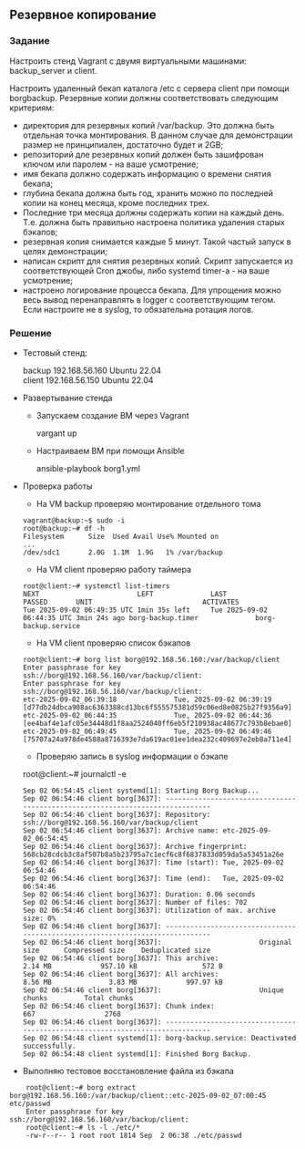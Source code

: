 ## Резервное копирование

### Задание

Настроить стенд Vagrant с двумя виртуальными машинами: backup_server и client.


Настроить удаленный бекап каталога /etc c сервера client при помощи borgbackup. Резервные копии должны соответствовать следующим критериям:

* директория для резервных копий /var/backup. Это должна быть отдельная точка монтирования. В данном случае для демонстрации размер не принципиален, достаточно будет и 2GB;
* репозиторий дле резервных копий должен быть зашифрован ключом или паролем - на ваше усмотрение;
* имя бекапа должно содержать информацию о времени снятия бекапа;
* глубина бекапа должна быть год, хранить можно по последней копии на конец месяца, кроме последних трех.
* Последние три месяца должны содержать копии на каждый день. Т.е. должна быть правильно настроена политика удаления старых бэкапов;
* резервная копия снимается каждые 5 минут. Такой частый запуск в целях демонстрации;
* написан скрипт для снятия резервных копий. Скрипт запускается из соответствующей Cron джобы, либо systemd timer-а - на ваше усмотрение;
* настроено логирование процесса бекапа. Для упрощения можно весь вывод перенаправлять в logger с соответствующим тегом. Если настроите не в syslog, то обязательна ротация логов.


### Решение

* Тестовый стенд:

    backup 192.168.56.160 Ubuntu 22.04  
    client 192.168.56.150 Ubuntu 22.04  

* Развертывание стенда

    - Запускаем создание ВМ через Vagrant   

        vargant up

    - Настраиваем ВМ при помощи Ansible

        ansible-playbook borg1.yml

* Проверка работы
    - На VM backup проверяю монтирование отдельного тома
    ```
    vagrant@backup:~$ sudo -i  
    root@backup:~# df -h  
    Filesystem      Size  Used Avail Use% Mounted on  
    ...  
    /dev/sdc1       2.0G  1.1M  1.9G   1% /var/backup  
    ```

    - На VM client проверяю работу таймера

    ```
    root@client:~# systemctl list-timers 
    NEXT                        LEFT              LAST                        PASSED       UNIT                           ACTIVATES                       
    Tue 2025-09-02 06:49:35 UTC 1min 35s left     Tue 2025-09-02 06:44:35 UTC 3min 24s ago borg-backup.timer              borg-backup.service
    ```

    - На VM client проверяю список бэкапов

    ```
    root@client:~# borg list borg@192.168.56.160:/var/backup/client
    Enter passphrase for key ssh://borg@192.168.56.160/var/backup/client: 
    Enter passphrase for key ssh://borg@192.168.56.160/var/backup/client: 
    etc-2025-09-02_06:39:18              Tue, 2025-09-02 06:39:19 [d77db24dbca908ac6363388cd13bc6f555575381d59c06ed8e0825b27f9356a9]
    etc-2025-09-02_06:44:35              Tue, 2025-09-02 06:44:36 [ee4baf4e1afc05e34448d1f8aa2524040ff6eb5f210938ac48677c793b8ebae0]
    etc-2025-09-02_06:49:45              Tue, 2025-09-02 06:49:46 [75707a24a978de4588a8716393e7da619ac01ee1dea232c409697e2eb8a711e4]
    ```

    - Проверяю запись в syslog информации о бэкапе
    
    root@client:~# journalctl -e

    ```
    Sep 02 06:54:45 client systemd[1]: Starting Borg Backup...
    Sep 02 06:54:46 client borg[3637]: ------------------------------------------------------------------------------
    Sep 02 06:54:46 client borg[3637]: Repository: ssh://borg@192.168.56.160/var/backup/client
    Sep 02 06:54:46 client borg[3637]: Archive name: etc-2025-09-02_06:54:45
    Sep 02 06:54:46 client borg[3637]: Archive fingerprint: 568cb28cdcb3c8af507b8a5b23795a7c1ecf6c8f6837833d059da5a53451a26e
    Sep 02 06:54:46 client borg[3637]: Time (start): Tue, 2025-09-02 06:54:46
    Sep 02 06:54:46 client borg[3637]: Time (end):   Tue, 2025-09-02 06:54:46
    Sep 02 06:54:46 client borg[3637]: Duration: 0.06 seconds
    Sep 02 06:54:46 client borg[3637]: Number of files: 702
    Sep 02 06:54:46 client borg[3637]: Utilization of max. archive size: 0%
    Sep 02 06:54:46 client borg[3637]: ------------------------------------------------------------------------------
    Sep 02 06:54:46 client borg[3637]:                        Original size      Compressed size    Deduplicated size
    Sep 02 06:54:46 client borg[3637]: This archive:                2.14 MB            957.10 kB                572 B
    Sep 02 06:54:46 client borg[3637]: All archives:                8.56 MB              3.83 MB            997.97 kB
    Sep 02 06:54:46 client borg[3637]:                        Unique chunks         Total chunks
    Sep 02 06:54:46 client borg[3637]: Chunk index:                     667                 2768
    Sep 02 06:54:46 client borg[3637]: ------------------------------------------------------------------------------
    Sep 02 06:54:48 client systemd[1]: borg-backup.service: Deactivated successfully.
    Sep 02 06:54:48 client systemd[1]: Finished Borg Backup.
    ```

* Выполняю тестовое восстановление файла из бэкапа

```
    root@client:~# borg extract borg@192.168.56.160:/var/backup/client::etc-2025-09-02_07:00:45 etc/passwd
    Enter passphrase for key ssh://borg@192.168.56.160/var/backup/client: 
    root@client:~# ls -l ./etc/*
    -rw-r--r-- 1 root root 1814 Sep  2 06:38 ./etc/passwd
```

